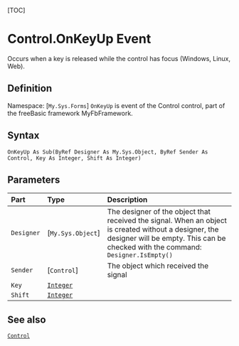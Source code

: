 [TOC]
# Control.OnKeyUp Event
Occurs when a key is released while the control has focus (Windows, Linux, Web).
## Definition
Namespace: [`My.Sys.Forms`]
`OnKeyUp` is event of the Control control, part of the freeBasic framework MyFbFramework.
## Syntax
```freeBasic
OnKeyUp As Sub(ByRef Designer As My.Sys.Object, ByRef Sender As Control, Key As Integer, Shift As Integer)
```

## Parameters

|Part|Type|Description|
| :------------ | :------------ | :------------ |
|`Designer`|[`My.Sys.Object`]|The designer of the object that received the signal. When an object is created without a designer, the designer will be empty. This can be checked with the command: `Designer.IsEmpty()`|
|`Sender`|[`Control`]|The object which received the signal|
|`Key`|[`Integer`]("https://www.freebasic.net/wiki/KeyPgInteger")||
|`Shift`|[`Integer`]("https://www.freebasic.net/wiki/KeyPgInteger")||

## See also
[`Control`](Control.md)
